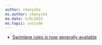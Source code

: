 ```yaml
---
author: ckanyika
ms.author: ckanyika
ms.date: 5/8/2023
ms.topic: include
---
```


- [Swimlane rules is now generally available](#swimlane-rules-is-now-generally-available)

